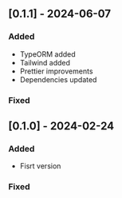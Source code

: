## [0.1.1] - 2024-06-07

### Added

- TypeORM added
- Tailwind added
- Prettier improvements
- Dependencies updated

### Fixed

## [0.1.0] - 2024-02-24

### Added

- Fisrt version

### Fixed
